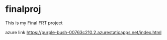 # finalproj
This is my Final FRT project

azure link https://purple-bush-00763c210.2.azurestaticapps.net/index.html
